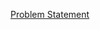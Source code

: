 [Problem Statement](https://docs.google.com/document/d/1VO7QFm2OEbVD0eFkBuu2soz0gBVL1Xjo/edit?usp=sharing&ouid=114516737190934060459&rtpof=true&sd=true)
